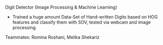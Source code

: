Digit Detector (Image Processing & Machine Learning)
- Trained a huge amount Data-Set of Hand-written Digits based on HOG features and classify them with SOV, tested via webcam and image processing.

Teammates: Romina Roshani, Melika Shekariz
